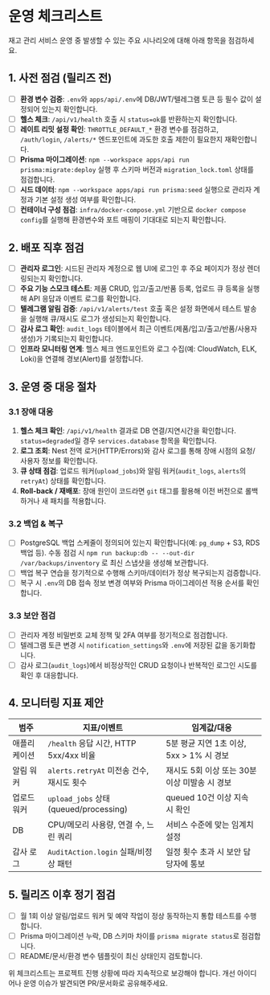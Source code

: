 # 운영 체크리스트

재고 관리 서비스 운영 중 발생할 수 있는 주요 시나리오에 대해 아래 항목을 점검하세요.

## 1. 사전 점검 (릴리즈 전)

- [ ] **환경 변수 검증**: `.env`와 `apps/api/.env`에 DB/JWT/텔레그램 토큰 등 필수 값이 설정되어 있는지 확인합니다.
- [ ] **헬스 체크**: `/api/v1/health` 호출 시 `status=ok`를 반환하는지 확인합니다.
- [ ] **레이트 리밋 설정 확인**: `THROTTLE_DEFAULT_*` 환경 변수를 점검하고, `/auth/login`, `/alerts/*` 엔드포인트에 과도한 호출 제한이 필요한지 재확인합니다.
- [ ] **Prisma 마이그레이션**: `npm --workspace apps/api run prisma:migrate:deploy` 실행 후 스키마 버전과 `migration_lock.toml` 상태를 점검합니다.
- [ ] **시드 데이터**: `npm --workspace apps/api run prisma:seed` 실행으로 관리자 계정과 기본 설정 생성 여부를 확인합니다.
- [ ] **컨테이너 구성 점검**: `infra/docker-compose.yml` 기반으로 `docker compose config`를 실행해 환경변수와 포트 매핑이 기대대로 되는지 확인합니다.

## 2. 배포 직후 점검

- [ ] **관리자 로그인**: 시드된 관리자 계정으로 웹 UI에 로그인 후 주요 페이지가 정상 렌더링되는지 확인합니다.
- [ ] **주요 기능 스모크 테스트**: 제품 CRUD, 입고/출고/반품 등록, 업로드 큐 등록을 실행해 API 응답과 이벤트 로그를 확인합니다.
- [ ] **텔레그램 알림 검증**: `/api/v1/alerts/test` 호출 혹은 설정 화면에서 테스트 발송을 실행해 큐/재시도 로그가 생성되는지 확인합니다.
- [ ] **감사 로그 확인**: `audit_logs` 테이블에서 최근 이벤트(제품/입고/출고/반품/사용자 생성)가 기록되는지 확인합니다.
- [ ] **인프라 모니터링 연계**: 헬스 체크 엔드포인트와 로그 수집(예: CloudWatch, ELK, Loki)을 연결해 경보(Alert)를 설정합니다.

## 3. 운영 중 대응 절차

### 3.1 장애 대응

1. **헬스 체크 확인**: `/api/v1/health` 결과로 DB 연결/지연시간을 확인합니다. `status=degraded`일 경우 `services.database` 항목을 확인합니다.
2. **로그 조회**: Nest 전역 로거(HTTP/Errors)와 감사 로그를 통해 장애 시점의 요청/사용자 정보를 확인합니다.
3. **큐 상태 점검**: 업로드 워커(`upload_jobs`)와 알림 워커(`audit_logs`, `alerts`의 `retryAt`) 상태를 확인합니다.
4. **Roll-back / 재배포**: 장애 원인이 코드라면 `git` 태그를 활용해 이전 버전으로 롤백하거나 새 패치를 적용합니다.

### 3.2 백업 & 복구

- [ ] PostgreSQL 백업 스케줄이 정의되어 있는지 확인합니다(예: `pg_dump` + S3, RDS 백업 등). 수동 점검 시 `npm run backup:db -- --out-dir /var/backups/inventory` 로 최신 스냅샷을 생성해 보관합니다.
- [ ] 백업 복구 연습을 정기적으로 수행해 스키마/데이터가 정상 복구되는지 검증합니다.
- [ ] 복구 시 `.env`의 DB 접속 정보 변경 여부와 Prisma 마이그레이션 적용 순서를 확인합니다.

### 3.3 보안 점검

- [ ] 관리자 계정 비밀번호 교체 정책 및 2FA 여부를 정기적으로 점검합니다.
- [ ] 텔레그램 토큰 변경 시 `notification_settings`와 `.env`에 저장된 값을 동기화합니다.
- [ ] 감사 로그(`audit_logs`)에서 비정상적인 CRUD 요청이나 반복적인 로그인 시도를 확인 후 대응합니다.

## 4. 모니터링 지표 제안

| 범주         | 지표/이벤트                               | 임계값/대응                                   |
| ------------ | ----------------------------------------- | --------------------------------------------- |
| 애플리케이션 | `/health` 응답 시간, HTTP 5xx/4xx 비율    | 5분 평균 지연 1초 이상, 5xx > 1% 시 경보      |
| 알림 워커    | `alerts.retryAt` 미전송 건수, 재시도 횟수 | 재시도 5회 이상 또는 30분 이상 미발송 시 경보 |
| 업로드 워커  | `upload_jobs` 상태(queued/processing)     | queued 10건 이상 지속 시 확인                 |
| DB           | CPU/메모리 사용량, 연결 수, 느린 쿼리     | 서비스 수준에 맞는 임계치 설정                |
| 감사 로그    | `AuditAction.login` 실패/비정상 패턴      | 일정 횟수 초과 시 보안 담당자에 통보          |

## 5. 릴리즈 이후 정기 점검

- [ ] 월 1회 이상 알림/업로드 워커 및 예약 작업이 정상 동작하는지 통합 테스트를 수행합니다.
- [ ] Prisma 마이그레이션 누락, DB 스키마 차이를 `prisma migrate status`로 점검합니다.
- [ ] README/문서/환경 변수 템플릿이 최신 상태인지 검토합니다.

위 체크리스트는 프로젝트 진행 상황에 따라 지속적으로 보강해야 합니다. 개선 아이디어나 운영 이슈가 발견되면 PR/문서화로 공유해주세요.

